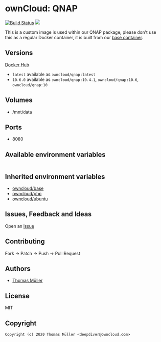 # ownCloud: QNAP

[![Build Status](https://cloud.drone.io/api/badges/owncloud-docker/qnap/status.svg)](https://cloud.drone.io/owncloud-docker/qnap)
[![](https://images.microbadger.com/badges/image/owncloud/qnap.svg)](https://microbadger.com/images/owncloud/qnap "Get your own image badge on microbadger.com")

This is a custom image is used within our QNAP package, please don't use this as a regular Docker container, it is built from our [base container](https://registry.hub.docker.com/u/owncloud/base/).

## Versions

[Docker Hub](https://hub.docker.com/r/owncloud/qnap/tags)

* `latest` available as `owncloud/qnap:latest`
* `10.6.0` available as `owncloud/qnap:10.4.1`, `owncloud/qnap:10.6`,  `owncloud/qnap:10`

## Volumes

* /mnt/data

## Ports

* 8080

## Available environment variables

```

```

## Inherited environment variables

* [owncloud/base](https://github.com/owncloud-docker/base#available-environment-variables)
* [owncloud/php](https://github.com/owncloud-docker/php#available-environment-variables)
* [owncloud/ubuntu](https://github.com/owncloud-docker/ubuntu#available-environment-variables)

## Issues, Feedback and Ideas

Open an [Issue](https://github.com/owncloud-docker/qnap/issues)

## Contributing

Fork -> Patch -> Push -> Pull Request

## Authors

* [Thomas Müller](https://github.com/DeepDiver1975)

## License

MIT

## Copyright

```
Copyright (c) 2020 Thomas Müller <deepdiver@owncloud.com>
```
